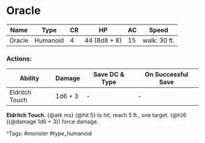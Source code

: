 # Oracle

| Name | Type | CR | HP | AC | Speed |
|------|------|----|----|----|-------|
| Oracle | Humanoid | 4 | 44 (8d8 + 8) | 15 | walk: 30 ft. |

### Actions:

| Ability | Damage | Save DC & Type | On Successful Save |
|---------|--------|----------------|--------------------|
| Eldritch Touch | 1d6 + 3 | - | - |


**Eldritch Touch.** {@atk ms} {@hit 5} to hit, reach 5 ft., one target. {@h}6 ({@damage 1d6 + 3}) force damage.

^Tags: #monster #type_humanoid